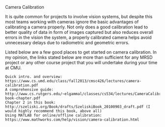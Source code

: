 Camera Calibration

It is quite common for projects to involve vision systems, but despite this most teams working with cameras ignore the basic advantages of calibrating a camera properly. Not only does a good calibration lead to better quality of data in form of images captured but also reduces overall errors in the vision the system, a properly calibrated camera helps avoid unnecessary delays due to radiometric and geometric errors.

Listed below are a few good places to get started on camera calibration. In my opinion, the links stated below are more than sufficient for any MRSD project or any other course project that you will undertake during your time at CMU.

    Quick intro. and overview: https://www.cs.umd.edu/class/fall2013/cmsc426/lectures/camera-calibration.pdf
    A comprehensive guide: http://www.cs.rutgers.edu/~elgammal/classes/cs534/lectures/CameraCalibration-book-chapter.pdf
    Chapter 2 in this book: http://szeliski.org/Book/drafts/SzeliskiBook_20100903_draft.pdf (I would highly recommend this book, above all)
    Using MATLAB for online/offline calibration: https://www.mathworks.com/help/vision/camera-calibration.html
